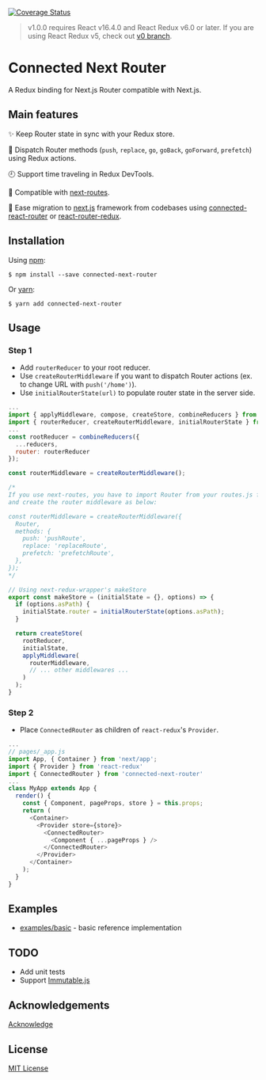 [![Coverage Status](https://coveralls.io/repos/github/danielr18/connected-next-router/badge.svg?branch=test-github-action)](https://coveralls.io/github/danielr18/connected-next-router?branch=test-github-action)

> v1.0.0 requires React v16.4.0 and React Redux v6.0 or later. If you are using React Redux v5, check out [v0 branch](https://github.com/danielr18/connected-next-router/tree/v0).

# Connected Next Router

A Redux binding for Next.js Router compatible with Next.js.

## Main features

:sparkles: Keep Router state in sync with your Redux store.

:tada: Dispatch Router methods (`push`, `replace`, `go`, `goBack`, `goForward`, `prefetch`) using Redux actions.

:clock9: Support time traveling in Redux DevTools.

:gift: Compatible with [next-routes](https://github.com/fridays/next-routes).

:gem: Ease migration to [next.js](https://github.com/zeit/next.js) framework from codebases using [connected-react-router](https://github.com/supasate/connected-react-router) or [react-router-redux](https://github.com/ReactTraining/react-router/tree/master/packages/react-router-redux).

## Installation

Using [npm](https://www.npmjs.com/):

    $ npm install --save connected-next-router

Or [yarn](https://yarnpkg.com/):

    $ yarn add connected-next-router

## Usage

### Step 1

- Add `routerReducer` to your root reducer.
- Use `createRouterMiddleware` if you want to dispatch Router actions (ex. to change URL with `push('/home')`).
- Use `initialRouterState(url)` to populate router state in the server side.


```js
...
import { applyMiddleware, compose, createStore, combineReducers } from 'redux'
import { routerReducer, createRouterMiddleware, initialRouterState } from 'connected-next-router'
...
const rootReducer = combineReducers({
  ...reducers,
  router: routerReducer
});

const routerMiddleware = createRouterMiddleware();

/*
If you use next-routes, you have to import Router from your routes.js file
and create the router middleware as below:

const routerMiddleware = createRouterMiddleware({
  Router,
  methods: {
    push: 'pushRoute',
    replace: 'replaceRoute',
    prefetch: 'prefetchRoute',
  },
});
*/

// Using next-redux-wrapper's makeStore
export const makeStore = (initialState = {}, options) => {
  if (options.asPath) {
    initialState.router = initialRouterState(options.asPath);
  }

  return createStore(
    rootReducer,
    initialState,
    applyMiddleware(
      routerMiddleware,
      // ... other middlewares ...
    )
  );
}
```

### Step 2

- Place `ConnectedRouter` as children of `react-redux`'s `Provider`.

```js
...
// pages/_app.js
import App, { Container } from 'next/app';
import { Provider } from 'react-redux'
import { ConnectedRouter } from 'connected-next-router'
...
class MyApp extends App {
  render() {
    const { Component, pageProps, store } = this.props;
    return (
      <Container>
        <Provider store={store}>
          <ConnectedRouter>
            <Component { ...pageProps } />
          </ConnectedRouter>
        </Provider>
      </Container>
    );
  }
}
```

## Examples

- [examples/basic](/examples/basic) - basic reference implementation

## TODO

- Add unit tests
- Support [Immutable.js](https://facebook.github.io/immutable-js/)

## Acknowledgements

[Acknowledge](/ACKNOWLEDGE.md)

## License

[MIT License](/LICENSE)
